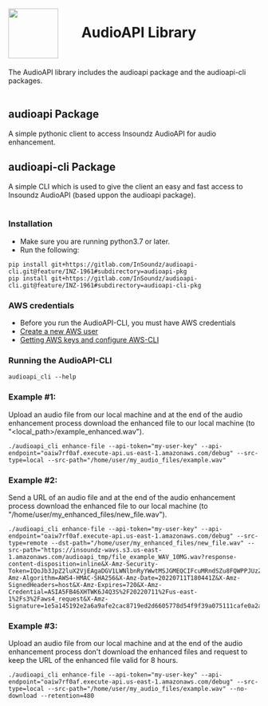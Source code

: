 <h1><img align="center" height="100" src="https://drive.google.com/uc?export=view&id=1EApcDAHEb7qLMGQr-04e5edTWQ1XA0SC"> &nbsp; &nbsp; &nbsp; AudioAPI Library</h1>
The AudioAPI library includes the audioapi package and the audioapi-cli packages.
<br />
<br />

## audioapi Package
A simple pythonic client to access Insoundz AudioAPI for audio enhancement. 
<br />

## audioapi-cli Package
A simple CLI which is used to give the client an easy and fast access to Insoundz AudioAPI (based uppon the audioapi package).
<br />
<br />

### Installation
- Make sure you are running python3.7 or later. 
- Run the following: 
```console
pip install git+https://gitlab.com/InSoundz/audioapi-cli.git@feature/INZ-1961#subdirectory=audioapi-pkg
pip install git+https://gitlab.com/InSoundz/audioapi-cli.git@feature/INZ-1961#subdirectory=audioapi-cli-pkg
```

### AWS credentials
- Before you run the AudioAPI-CLI, you must have AWS credentials
- [Create a new AWS user](https://inz.atlassian.net/wiki/spaces/DEV/pages/1888157707/Creating+a+new+user+in+AWS)
- [Getting AWS keys and configure AWS-CLI](https://inz.atlassian.net/wiki/spaces/DEV/pages/1740210177/Get+Access+Key+and+Secret+Key+and+configure+AWS-CLI)

### Running the AudioAPI-CLI
```console
audioapi_cli --help
```

### Example #1:
Upload an audio file from our local machine and at the end of the audio enhancement process download the enhanced file to our local machine (to "<local_path>/example_enhanced.wav").
```console
./audioapi_cli enhance-file --api-token="my-user-key" --api-endpoint="oaiw7rf0af.execute-api.us-east-1.amazonaws.com/debug" --src-type=local --src-path="/home/user/my_audio_files/example.wav"
```

### Example #2:
Send a URL of an audio file and at the end of the audio enhancement process download the enhanced file to our local machine (to "/home/user/my_enhanced_files/new_file.wav").
```console
./audioapi_cli enhance-file --api-token="my-user-key" --api-endpoint="oaiw7rf0af.execute-api.us-east-1.amazonaws.com/debug" --src-type=remote --dst-path="/home/user/my_enhanced_files/new_file.wav" --src-path="https://insoundz-wavs.s3.us-east-1.amazonaws.com/audioapi_tmp/file_example_WAV_10MG.wav?response-content-disposition=inline&X-Amz-Security-Token=IQoJb3JpZ2luX2VjEAgaDGV1LWNlbnRyYWwtMSJGMEQCIFcuMRndSZu8FQWPPJUzZNt6VObjyHxfgyDO4v8UdoQDAiAS2pioJFiQmhUuZJms4nDRJ4nwVu71WIF1ntyupRnAMir7AghBEAEaDDkwNDIxODQ1ODU5OSIMY4JLL3KL2lZmEXZEKtgCetNtG6Y10NpSfJ%2FS4U3Lwq4EswaEVni1EZYGwihkbAPAk57eblZkstqFeaHLT4tvlj44mP7%2BSbEvbqgFCTuEPuj8XS0Zano54T6A3PpYke8MT%2F7rsZTWkiREOp%2BRUoHIy5MzyiyMp2FX0FTWSTcgAiPV9Wz70lVUZFlrIaLf545T8mnEJsJWEZEYXFkLZiBwD91pXFGMS28DI%2FtVA7%2BC4mwU6adTxPLZNuyas4W6D8mX7LLm%2Fvury9OeFfpWiNS9K91EWO%2FVyoMoKD85QeX9zlSsxsdNqZGs3GH2%2B5f3c6lFiMagGsD0%2B3hwUzb7AXC%2BQ7n9%2BThS9LFwzMpLJBKSk0N%2Bk%2BnqjEhAaUDJaRQe3uDQKAKrQvU32NcEd0LsHeNFOIHWHIutCqUGXzV0iKmh4%2BT1ub3fORmtvVMThup%2Bd5T7jm2hkh29RBFG1oMUISWUr69e7Ug87hgwu5GvlgY6tAIDXo%2By7qL%2FX5uuKemm3R91eC%2Bf9XqGGdGERnqEsP%2Fl6nM%2BQQlkHKARqsxsbK%2Bp3Sp1Zd1Eh5f4KhB2mjbJULgISrAx5TOPkKFTsNDERqxe5tRFuhFicxnBnLpPtmn%2BM4duPKaJMt92n%2Bl0XIpK9EnlArzSRHeTSiJmqNm%2Bc4Gq5EB%2FRianPrTSIJqbKfILh%2B1r3QXEc%2FHv9%2FU80dBP9LyrSjWG6S5UObUnrLRj41%2FeCTJ2WifRylbvCV6AtWC1JR0GwW%2B1ePevbVw%2B9u8mVtwP1HufoVtqxchd4OLaiHYg%2BI4ggJOjlYKI2RWjRF0tjBILp4vkNPmjYvcMaHtkW3o%2F%2FvrMPRWPS8LM90L5EYmdUjHSnRP%2BHOJ7jgrGs4AEO72zlEIxigoh8RFF447FTPtTbj1j%2Fw%3D%3D&X-Amz-Algorithm=AWS4-HMAC-SHA256&X-Amz-Date=20220711T180441Z&X-Amz-SignedHeaders=host&X-Amz-Expires=720&X-Amz-Credential=ASIA5FB46XHTWK6J4Q3S%2F20220711%2Fus-east-1%2Fs3%2Faws4_request&X-Amz-Signature=1e5a145192e2a6a9afe2cac8719ed2d6605778d54f9f39a075111cafe0a2ae67"
```

### Example #3:
Upload an audio file from our local machine and at the end of the audio enhancement process don't download the enhanced files and request to keep the URL of the enhanced file valid for 8 hours.
```console
./audioapi_cli enhance-file --api-token="my-user-key" --api-endpoint="oaiw7rf0af.execute-api.us-east-1.amazonaws.com/debug" --src-type=local --src-path="/home/user/my_audio_files/example.wav" --no-download --retention=480
```
